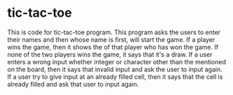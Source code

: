 # tic-tac-toe
This is code for tic-tac-toe program.
This program asks the users to enter their names and then whose name is first, will start the game. If a player wins the game, then it shows the <username> of that player who has won the game. If none of the two players wins the game, it says that it's a draw.
If a user enters a wrong input whether integer or character other than the mentioned on the board, then it says that invalid input and ask the user to input again. If a user try to give input at an already filled cell, then it says that the cell is already filled and ask that user to input again.
